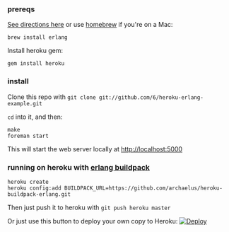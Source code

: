 ### prereqs
[See directions here](http://docs.basho.com/riak/latest/ops/building/installing/erlang/) or use [homebrew](http://mxcl.github.com/homebrew/) if you're on a Mac:

    brew install erlang

Install heroku gem:

    gem install heroku


### install

Clone this repo with `git clone git://github.com/6/heroku-erlang-example.git`

`cd` into it, and then:

    make
    foreman start

This will start the web server locally at [http://localhost:5000](http://localhost:5000)

### running on heroku with [erlang buildpack](https://github.com/archaelus/heroku-buildpack-erlang)

    heroku create
    heroku config:add BUILDPACK_URL=https://github.com/archaelus/heroku-buildpack-erlang.git

Then just push it to heroku with `git push heroku master`

Or just use this button to deploy your own copy to Heroku:
[![Deploy](https://www.herokucdn.com/deploy/button.png)](https://heroku.com/deploy)
